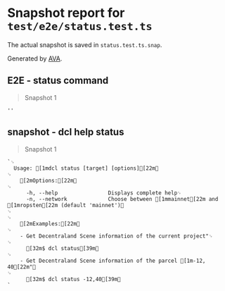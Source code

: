 # Snapshot report for `test/e2e/status.test.ts`

The actual snapshot is saved in `status.test.ts.snap`.

Generated by [AVA](https://ava.li).

## E2E - status command

> Snapshot 1

    ''

## snapshot - dcl help status

> Snapshot 1

    `␊
      Usage: [1mdcl status [target] [options][22m␊
    ␊
        [2mOptions:[22m␊
    ␊
          -h, --help                Displays complete help␊
          -n, --network             Choose between [1mmainnet[22m and [1mropsten[22m (default 'mainnet')␊
    ␊
    ␊
        [2mExamples:[22m␊
    ␊
        - Get Decentraland Scene information of the current project"␊
    ␊
          [32m$ dcl status[39m␊
    ␊
        - Get Decentraland Scene information of the parcel [1m-12, 40[22m"␊
    ␊
          [32m$ dcl status -12,40[39m␊
    `
